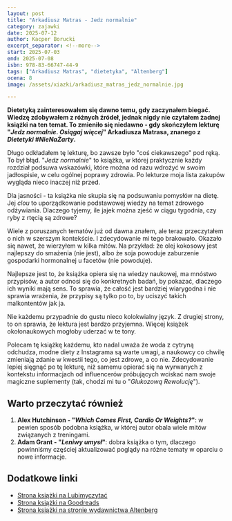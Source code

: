 ```yaml
---
layout: post
title: "Arkadiusz Matras - Jedz normalnie"
category: zajawki
date: 2025-07-12
author: Kacper Borucki
excerpt_separator: <!--more-->
start: 2025-07-03
end: 2025-07-08
isbn: 978-83-66747-44-9
tags: ["Arkadiusz Matras", "dietetyka", "Altenberg"]
ocena: 8
image: /assets/xiazki/arkadiusz_matras_jedz_normalnie.jpg

---
```


**Dietetyką zainteresowałem się dawno temu, gdy zaczynałem biegać. Wiedzę zdobywałem z różnych źródeł, jednak nigdy nie czytałem żadnej książki na ten temat. To zmieniło się niedawno - gdy skończyłem lekturę "*Jedz normalnie. Osiągaj więcej*" Arkadiusza Matrasa, znanego z *Dietetyki #NieNaŻarty*.**

<!--more-->

Długo odkładałem tę lekturę, bo zawsze było "coś ciekawszego" pod ręką. To był błąd. "*Jedz normalnie*" to książka, w której praktycznie każdy rozdział podsuwa wskazówki, które można od razu wdrożyć w swoim jadłospisie, w celu ogólnej poprawy zdrowia. Po lekturze moja lista zakupów wygląda nieco inaczej niż przed.

Dla jasności - ta książka nie skupia się na podsuwaniu pomysłów na dietę. Jej *clou* to uporządkowanie podstawowej wiedzy na temat zdrowego odżywiania. Dlaczego tyjemy, ile jajek można zjeść w ciągu tygodnia, czy ryby z rtęcią są zdrowe?

Wiele z poruszanych tematów już od dawna znałem, ale teraz przeczytałem o nich w szerszym kontekście. I zdecydowanie mi tego brakowało. Okazało się nawet, że wierzyłem w kilka mitów. Na przykład: że olej kokosowy jest najlepszy do smażenia (nie jest), albo że soja powoduje zaburzenie gospodarki hormonalnej u facetów (nie powoduje).

Najlepsze jest to, że książka opiera się na wiedzy naukowej, ma mnóstwo przypisów, a autor odnosi się do konkretnych badań, by pokazać, dlaczego ich wyniki mają sens. To sprawia, że całość jest bardziej wiarygodna i nie sprawia wrażenia, że przypisy są tylko po to, by uciszyć takich malkontentów jak ja.

Nie każdemu przypadnie do gustu nieco kolokwialny język. Z drugiej strony, to on sprawia, że lektura jest bardzo przyjemna. Więcej książek okołonaukowych mogłoby uderzać w te tony.

Polecam tę książkę każdemu, kto nadal uważa że woda z cytryną odchudza, modne diety z Instagrama są warte uwagi, a naukowcy co chwilę zmieniają zdanie w kwestii tego, co jest zdrowe, a co nie. Zdecydowanie lepiej sięgnąć po tę lekturę, niż samemu opierać się na wyrwanych z kontekstu informacjach od influencerów próbujących wciskać nam swoje magiczne suplementy (tak, chodzi mi tu o "*Glukozową Rewolucję*").

## Warto przeczytać również

1. **Alex Hutchinson - "*Which Comes First, Cardio Or Weights?*"**: w pewien sposób podobna książka, w której autor obala wiele mitów związanych z treningami.
2. **Adam Grant - "*Leniwy umysł*"**: dobra książka o tym, dlaczego powinniśmy częściej aktualizować poglądy na różne tematy w oparciu o nowe informacje.

## Dodatkowe linki

- [Strona książki na Lubimyczytać](https://lubimyczytac.pl/ksiazka/5040976/jedz-normalnie-osiagaj-wiecej)
- [Strona książki na Goodreads](https://www.goodreads.com/book/show/68278827-jedz-normalnie-osi-gaj-wi-cej)
- [Strona książki na stronie wydawnictwa Altenberg](https://altenberg.pl/books/jedz-normalnie-dietetyka-nienazarty/)
